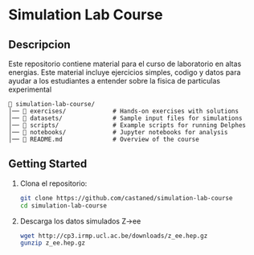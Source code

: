 # Simulation Lab Course

## Descripcion
Este repositorio contiene material para el curso de laboratorio en altas energias.  Este material incluye ejercicios simples, codigo y datos para ayudar a los estudiantes a entender sobre la fisica de particulas experimental

```
📂 simulation-lab-course/
│── 📂 exercises/             # Hands-on exercises with solutions
│── 📂 datasets/              # Sample input files for simulations
│── 📂 scripts/               # Example scripts for running Delphes
│── 📂 notebooks/             # Jupyter notebooks for analysis
│── 📄 README.md              # Overview of the course
```

## Getting Started
1. Clona el repositorio:
   ```bash
   git clone https://github.com/castaned/simulation-lab-course
   cd simulation-lab-course
   ```
2. Descarga los datos simulados Z->ee 
   ```bash
   wget http://cp3.irmp.ucl.ac.be/downloads/z_ee.hep.gz
   gunzip z_ee.hep.gz
   ```
   
